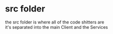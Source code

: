 # src folder
the src folder is where all of the code shitters are<br>
it's separated into the main Client and the Services
